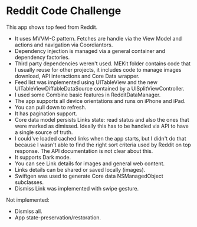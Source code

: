 # Reddit Code Challenge

This app shows top feed from Reddit.

+ It uses MVVM-C pattern. Fetches are handle via the View Model and actions and navigation via Coordiantors.
+ Dependency injection is managed via a general container and dependency factories.
+ Third party dependencies weren't used. MEKit folder contains code that I usually reuse for other projects, it includes code to manage images download, API interactions and Core Data wrapper.
+ Feed list was implemented using UITableView and the new UITableViewDiffableDataSource contained by a UISplitViewController.
+ I used some Combine basic features in RedditDataManager.
+ The app supports all device orientations and runs on iPhone and iPad.
+ You can pull down to refresh.
+ It has pagination support.
+ Core data model persists Links state: read status and also the ones that were marked as dimissed. Ideally this has to be handled via API to have a single source of truth.
+ I could've loaded cached links when the app starts, but I didn't do that because I wasn't able to find the right sort criteria used by Reddit on top response. The API documentation is not clear about this.
+ It supports Dark mode.
+ You can see Link details for images and general web content. 
+ Links details can be shared or saved locally (images).
+ Swiftgen was used to generate Core data NSManagedObject subclasses.
+ Dismiss Link was implemented with swipe gesture.

Not implemented:

+ Dismiss all.
+ App state-preservation/restoration.
